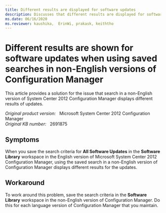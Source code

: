 ```yaml
---
title: Different results are displayed for software updates
description: Discusses that different results are displayed for software updates when you use saved searches in non-English versions of Configuration Manager. Provides a workaround.
ms.date: 06/16/2020
ms.reviewer: kaushika,  ErinWi, prakask, keiththo
---
```

# Different results are shown for software updates when using saved searches in non-English versions of Configuration Manager

This article provides a solution for the issue that search in a non-English version of System Center 2012 Configuration Manager displays different results of updates.

_Original product version:_ &nbsp; Microsoft System Center 2012 Configuration Manager  
_Original KB number:_ &nbsp; 2691875

## Symptoms

When you save the search criteria for **All Software Updates** in the **Software Library** workspace in the English version of Microsoft System Center 2012 Configuration Manager, using the saved search in a non-English version of Configuration Manager displays different results for the updates.

## Workaround

To work around this problem, save the search criteria in the **Software Library** workspace in the non-English version of Configuration Manager. Do this for each language version of Configuration Manager that you maintain.

